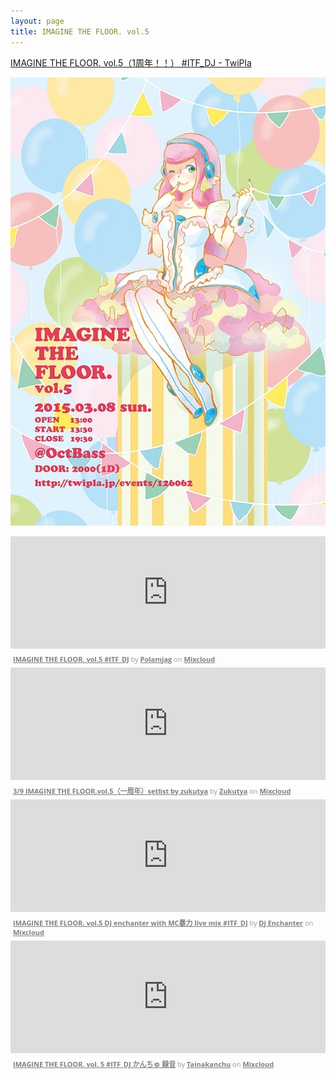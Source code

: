 ```yaml
---
layout: page
title: IMAGINE THE FLOOR. vol.5
---
```


[IMAGINE THE FLOOR. vol.5（1周年！！） #ITF_DJ - TwiPla](http://twipla.jp/events/126062)

![flyer](/images/flyers/vol_5.jpg)

<iframe width="100%" height="180" src="https://www.mixcloud.com/widget/iframe/?embed_type=widget_standard&amp;embed_uuid=7d53bc07-890b-4588-b4db-f8e15904ac6f&amp;feed=https%3A%2F%2Fwww.mixcloud.com%2Fpolamjag%2Fimagine-the-floor-vol5-itf_dj%2F&amp;hide_cover=1&amp;hide_tracklist=1&amp;replace=0" frameborder="0"></iframe><div style="clear: both; height: 3px; width: auto;"></div><p style="display: block; font-size: 11px; font-family: 'Open Sans', Helvetica, Arial, sans-serif; margin: 0px; padding: 3px 4px; color: rgb(153, 153, 153); width: auto;"><a href="https://www.mixcloud.com/polamjag/imagine-the-floor-vol5-itf_dj/?utm_source=widget&amp;utm_medium=web&amp;utm_campaign=base_links&amp;utm_term=resource_link" target="_blank" style="color:#808080; font-weight:bold;">IMAGINE THE FLOOR. vol.5 #ITF_DJ</a><span> by </span><a href="https://www.mixcloud.com/polamjag/?utm_source=widget&amp;utm_medium=web&amp;utm_campaign=base_links&amp;utm_term=profile_link" target="_blank" style="color:#808080; font-weight:bold;">Polamjag</a><span> on </span><a href="https://www.mixcloud.com/?utm_source=widget&amp;utm_medium=web&amp;utm_campaign=base_links&amp;utm_term=homepage_link" target="_blank" style="color:#808080; font-weight:bold;"> Mixcloud</a></p><div style="clear: both; height: 3px; width: auto;"></div>

<iframe width="100%" height="180" src="https://www.mixcloud.com/widget/iframe/?embed_type=widget_standard&amp;embed_uuid=c0b4b108-52cb-4aa7-af51-e57a7515b08c&amp;feed=https%3A%2F%2Fwww.mixcloud.com%2FONI_zukutya%2F39-imagine-the-floorvol5%25E4%25B8%2580%25E5%2591%25A8%25E5%25B9%25B4setlist-by-zukutya%2F&amp;hide_cover=1&amp;hide_tracklist=1&amp;replace=0" frameborder="0"></iframe><div style="clear: both; height: 3px; width: auto;"></div><p style="display: block; font-size: 11px; font-family: 'Open Sans', Helvetica, Arial, sans-serif; margin: 0px; padding: 3px 4px; color: rgb(153, 153, 153); width: auto;"><a href="https://www.mixcloud.com/ONI_zukutya/39-imagine-the-floorvol5%E4%B8%80%E5%91%A8%E5%B9%B4setlist-by-zukutya/?utm_source=widget&amp;utm_medium=web&amp;utm_campaign=base_links&amp;utm_term=resource_link" target="_blank" style="color:#808080; font-weight:bold;">3/9 IMAGINE THE FLOOR.vol.5（一周年）setlist by zukutya</a><span> by </span><a href="https://www.mixcloud.com/ONI_zukutya/?utm_source=widget&amp;utm_medium=web&amp;utm_campaign=base_links&amp;utm_term=profile_link" target="_blank" style="color:#808080; font-weight:bold;">Zukutya</a><span> on </span><a href="https://www.mixcloud.com/?utm_source=widget&amp;utm_medium=web&amp;utm_campaign=base_links&amp;utm_term=homepage_link" target="_blank" style="color:#808080; font-weight:bold;"> Mixcloud</a></p><div style="clear: both; height: 3px; width: auto;"></div>

<iframe width="100%" height="180" src="https://www.mixcloud.com/widget/iframe/?embed_type=widget_standard&amp;embed_uuid=8f369c42-8cf6-474c-bff0-7a7595d50e9b&amp;feed=https%3A%2F%2Fwww.mixcloud.com%2FDJenchanter%2Fimagine-the-floor-vol5-live-mix%2F&amp;hide_cover=1&amp;hide_tracklist=1&amp;replace=0" frameborder="0"></iframe><div style="clear: both; height: 3px; width: auto;"></div><p style="display: block; font-size: 11px; font-family: 'Open Sans', Helvetica, Arial, sans-serif; margin: 0px; padding: 3px 4px; color: rgb(153, 153, 153); width: auto;"><a href="https://www.mixcloud.com/DJenchanter/imagine-the-floor-vol5-live-mix/?utm_source=widget&amp;utm_medium=web&amp;utm_campaign=base_links&amp;utm_term=resource_link" target="_blank" style="color:#808080; font-weight:bold;">IMAGINE THE FLOOR. vol.5 DJ enchanter with MC暴力 live mix #ITF_DJ</a><span> by </span><a href="https://www.mixcloud.com/DJenchanter/?utm_source=widget&amp;utm_medium=web&amp;utm_campaign=base_links&amp;utm_term=profile_link" target="_blank" style="color:#808080; font-weight:bold;">Dj Enchanter</a><span> on </span><a href="https://www.mixcloud.com/?utm_source=widget&amp;utm_medium=web&amp;utm_campaign=base_links&amp;utm_term=homepage_link" target="_blank" style="color:#808080; font-weight:bold;"> Mixcloud</a></p><div style="clear: both; height: 3px; width: auto;"></div>

<iframe width="100%" height="180" src="https://www.mixcloud.com/widget/iframe/?embed_type=widget_standard&amp;embed_uuid=7eb98457-8804-4ee0-a3e8-3c3853227226&amp;feed=https%3A%2F%2Fwww.mixcloud.com%2Ftainakanchu%2Fimagine-the-floor-vol-5-itf_dj-%25E3%2581%258B%25E3%2582%2593%25E3%2581%25A1%25E3%2582%2585-%25E9%258C%25B2%25E9%259F%25B3%2F&amp;hide_cover=1&amp;hide_tracklist=1&amp;replace=0" frameborder="0"></iframe><div style="clear: both; height: 3px; width: auto;"></div><p style="display: block; font-size: 11px; font-family: 'Open Sans', Helvetica, Arial, sans-serif; margin: 0px; padding: 3px 4px; color: rgb(153, 153, 153); width: auto;"><a href="https://www.mixcloud.com/tainakanchu/imagine-the-floor-vol-5-itf_dj-%E3%81%8B%E3%82%93%E3%81%A1%E3%82%85-%E9%8C%B2%E9%9F%B3/?utm_source=widget&amp;utm_medium=web&amp;utm_campaign=base_links&amp;utm_term=resource_link" target="_blank" style="color:#808080; font-weight:bold;">IMAGINE THE FLOOR. vol. 5 #ITF_DJ かんちゅ 録音</a><span> by </span><a href="https://www.mixcloud.com/tainakanchu/?utm_source=widget&amp;utm_medium=web&amp;utm_campaign=base_links&amp;utm_term=profile_link" target="_blank" style="color:#808080; font-weight:bold;">Tainakanchu</a><span> on </span><a href="https://www.mixcloud.com/?utm_source=widget&amp;utm_medium=web&amp;utm_campaign=base_links&amp;utm_term=homepage_link" target="_blank" style="color:#808080; font-weight:bold;"> Mixcloud</a></p><div style="clear: both; height: 3px; width: auto;"></div>
